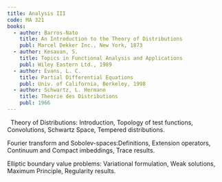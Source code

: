 ```yaml
---
title: Analysis III
code: MA 321
books:
  - author: Barros-Nato 
    title: An Introduction to the Theory of Distributions
    publ: Marcel Dekker Inc., New York, 1873
  - author: Kesavan, S.
    title: Topics in Functional Analysis and Applications
    publ: Wiley Eastern Ltd., 1989
  - author: Evans, L. C.
    title: Partial Differential Equations
    publ: Univ. of California, Berkeley, 1998
  - author: Schwartz, L. Hermann
    title: Theorie des Distributions
    publ: 1966
---
```

 
Theory of Distributions: Introduction, Topology of test functions,
Convolutions, Schwartz Space, Tempered distributions.

Fourier transform and Sobolev-spaces:Definitions, Extension operators,
Continuum and Compact imbeddings, Trace results.

Elliptic boundary value problems: Variational formulation, Weak solutions,
Maximum Principle, Regularity results.
